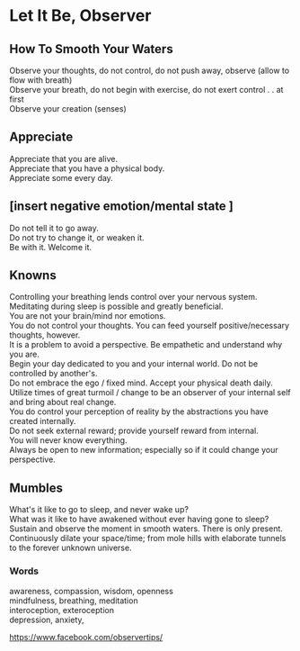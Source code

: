 # Let It Be, Observer
## How To Smooth Your Waters
Observe your thoughts, do not control, do not push away, observe (allow to flow with breath) <br />
Observe your breath, do not begin with exercise, do not exert control . . at first <br />
Observe your creation (senses) <br />

## Appreciate
Appreciate that you are alive. <br />
Appreciate that you have a physical body. <br />
Appreciate some every day.

## [insert negative emotion/mental state ]
Do not tell it to go away. <br />
Do not try to change it, or weaken it. <br />
Be with it. Welcome it. <br />

## Knowns
Controlling your breathing lends control over your nervous system. <br />
Meditating during sleep is possible and greatly beneficial. <br />
You are not your brain/mind nor emotions. <br />
You do not control your thoughts. You can feed yourself positive/necessary thoughts, however. <br />
It is a problem to avoid a perspective. Be empathetic and understand why you are. <br />
Begin your day dedicated to you and your internal world. Do not be controlled by another's. <br />
Do not embrace the ego / fixed mind. Accept your physical death daily. <br />
Utilize times of great turmoil / change to be an observer of your internal self and bring about real change. <br />
You do control your perception of reality by the abstractions you have created internally. <br />
Do not seek external reward; provide yourself reward from internal. <br />
You will never know everything. <br />
Always be open to new information; especially so if it could change your perspective. <br />

## Mumbles
What's it like to go to sleep, and never wake up? <br />
What was it like to have awakened without ever having gone to sleep? <br />
Sustain and observe the moment in smooth waters. There is only present. <br />
Continuously dilate your space/time; from mole hills with elaborate tunnels to the forever unknown universe. <br />

### Words
awareness, compassion, wisdom, openness <br />
mindfulness, breathing, meditation <br />
interoception, exteroception <br />
depression, anxiety,  <br />


https://www.facebook.com/observertips/
